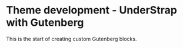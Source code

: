 # Theme development - UnderStrap with Gutenberg
This is the start of creating custom Gutenberg blocks.
